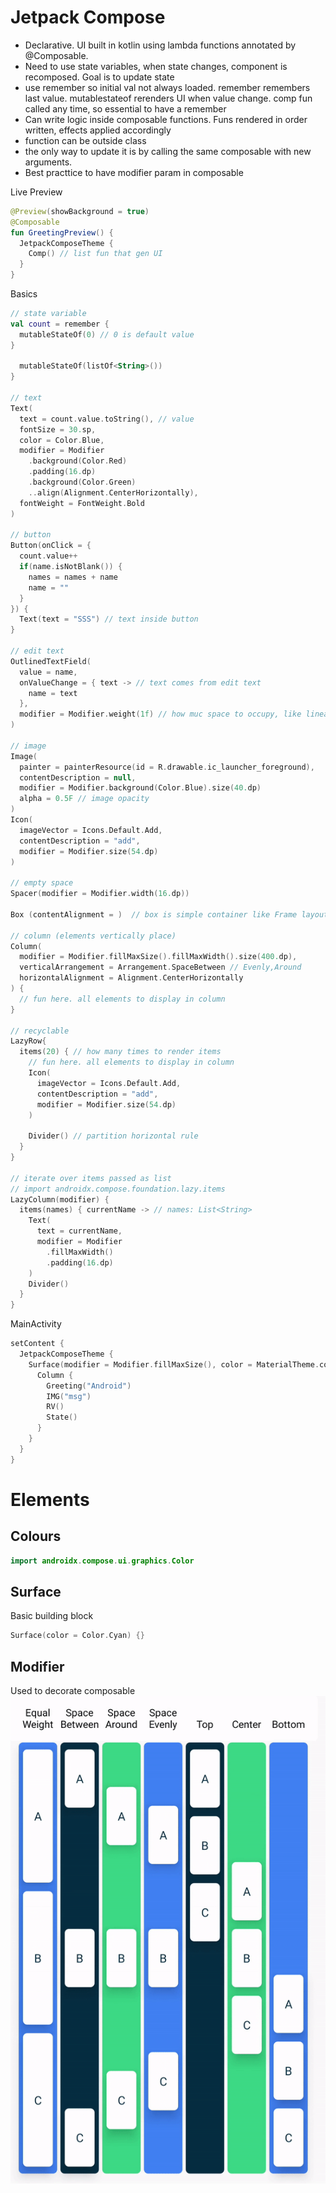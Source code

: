 # Jetpack Compose

- Declarative. UI built in kotlin using lambda functions annotated by @Composable.
- Need to use state variables, when state changes, component is recomposed. Goal is to update state
- use remember so initial val not always loaded. remember remembers last value. mutablestateof rerenders UI when value change. comp fun called any time, so essential to have a remember
- Can write logic inside composable functions. Funs rendered in order written, effects applied accordingly
- function can be outside class
- the only way to update it is by calling the same composable with new arguments.
- Best practtice to have modifier param in composable

Live Preview

```kotlin
@Preview(showBackground = true)
@Composable
fun GreetingPreview() {
  JetpackComposeTheme {
    Comp() // list fun that gen UI
  }
}
```

Basics

```kotlin
// state variable
val count = remember {
  mutableStateOf(0) // 0 is default value
}

  mutableStateOf(listOf<String>())
}

// text
Text(
  text = count.value.toString(), // value
  fontSize = 30.sp,
  color = Color.Blue,
  modifier = Modifier
    .background(Color.Red)
    .padding(16.dp)
    .background(Color.Green)
    ..align(Alignment.CenterHorizontally),
  fontWeight = FontWeight.Bold
)

// button
Button(onClick = {
  count.value++
  if(name.isNotBlank()) {
    names = names + name
    name = ""
  }
}) {
  Text(text = "SSS") // text inside button
}

// edit text
OutlinedTextField(
  value = name,
  onValueChange = { text -> // text comes from edit text
    name = text
  },
  modifier = Modifier.weight(1f) // how muc space to occupy, like linear layout
)

// image
Image(
  painter = painterResource(id = R.drawable.ic_launcher_foreground),
  contentDescription = null,
  modifier = Modifier.background(Color.Blue).size(40.dp)
  alpha = 0.5F // image opacity
)
Icon(
  imageVector = Icons.Default.Add,
  contentDescription = "add",
  modifier = Modifier.size(54.dp)
)

// empty space
Spacer(modifier = Modifier.width(16.dp))

Box (contentAlignment = )  // box is simple container like Frame layout. Inner elements One on top of other

// column (elements vertically place)
Column(
  modifier = Modifier.fillMaxSize().fillMaxWidth().size(400.dp),
  verticalArrangement = Arrangement.SpaceBetween // Evenly,Around
  horizontalAlignment = Alignment.CenterHorizontally
) {
  // fun here. all elements to display in column
}

// recyclable
LazyRow{
  items(20) { // how many times to render items
    // fun here. all elements to display in column
    Icon(
      imageVector = Icons.Default.Add,
      contentDescription = "add",
      modifier = Modifier.size(54.dp)
    )

    Divider() // partition horizontal rule
  }
}

// iterate over items passed as list
// import androidx.compose.foundation.lazy.items
LazyColumn(modifier) {
  items(names) { currentName -> // names: List<String>
    Text(
      text = currentName,
      modifier = Modifier
        .fillMaxWidth()
        .padding(16.dp)
    )
    Divider()
  }
}
```

MainActivity

```kotlin
setContent {
  JetpackComposeTheme {
    Surface(modifier = Modifier.fillMaxSize(), color = MaterialTheme.colorScheme.background) {
      Column {
        Greeting("Android")
        IMG("msg")
        RV()
        State()
      }
    }
  }
}
```

# Elements

## Colours

```kotlin
import androidx.compose.ui.graphics.Color
```

## Surface

Basic building block

```kotlin
Surface(color = Color.Cyan) {}
```

## Modifier
Used to decorate composable
<img src="../_images/android-jcompose-1.png"></img>
